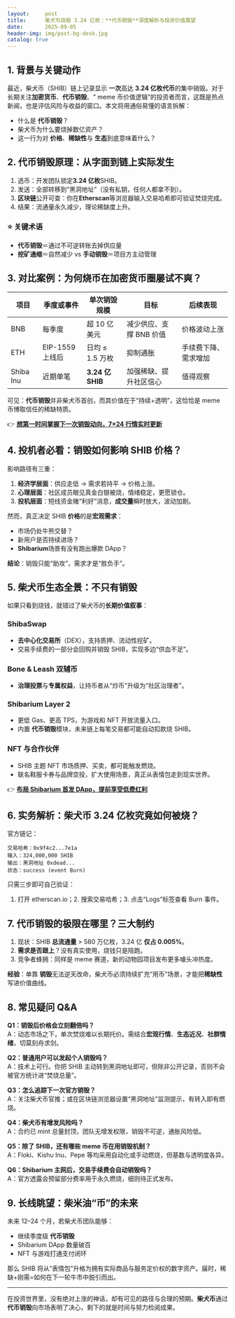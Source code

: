 ```yaml
---
layout:     post
title:      柴犬币烧毁 3.24 亿枚：**代币销毁**深度解析与投资价值展望
date:       2025-09-05
header-img: img/post-bg-desk.jpg
catalog: true
---
```


## 1. 背景与关键动作

最近，柴犬币（SHIB）链上记录显示 **一次**高达 **3.24 亿枚代币**的集中销毁。对于长期关注**加密货币**、**代币销毁**、“ meme 币价值逻辑”的投资者而言，这既是热点新闻，也是评估风险与收益的窗口。本文将用通俗易懂的语言拆解：

- 什么是 **代币销毁**？  
- 柴犬币为什么要烧掉数亿资产？  
- 这一行为对 **价格**、**稀缺性**与 **生态**到底意味着什么？

## 2. **代币销毁**原理：从字面到链上实际发生

1. 选币：开发团队锁定**3.24 亿枚**SHIB。  
2. 发送：全部转移到“黑洞地址”（没有私钥，任何人都拿不到）。  
3. **区块链**公开可查：你在**Etherscan**等浏览器输入交易哈希即可验证焚烧完成。  
4. 结果：流通量永久减少，理论稀缺度上升。

### ⭐ 关键术语  
- **代币销毁**＝通过不可逆转账去掉供应量  
- **挖矿通缩**＝自然减少 vs **手动销毁**＝项目方主动管理  

## 3. 对比案例：为何烧币在**加密货币**圈屡试不爽？

| 项目 | 季度或事件 | 单次销毁规模 | 目标 | 后续表现 |
|---|---|---|---|---|
| BNB | 每季度 | 超 10 亿美元 | 减少供应、支撑 BNB 价值 | 价格波动上涨 |
| ETH | EIP-1559 上线后 | 日均 ≤ 1.5 万枚 | 抑制通胀 | 手续费下降、需求增加 |
| Shiba Inu | 近期单笔 | **3.24 亿 SHIB** | 加强稀缺、提升社区信心 | 值得观察 |

可见：**代币销毁**并非柴犬币首创，而其价值在于“持续+透明”，这恰恰是 meme 币博取信任的稀缺特质。

👉 [**想第一时间掌握下一次销毁动向，7×24 行情实时更新**](https://okxdog.com/)

## 4. 投机者必看：销毁如何影响 **SHIB 价格**？

影响路径有三重：

1. **经济学层面**：供应走低 → 需求若持平 → 价格上涨。  
2. **心理层面**：社区成员眼见真金白银被烧，情绪稳定，更愿锁仓。  
3. **投机层面**：短线资金赌“利好”消息，**成交量**瞬时放大，波动加剧。

然而，真正决定 SHIB **价格**的是**宏观需求**：  
- 市场仍处牛熊交替？  
- 新用户是否持续进场？  
- **Shibarium**场景有没有跑出爆款 DApp？

**结论**：销毁只能“助攻”，需求才是“胜负手”。

## 5. **柴犬币生态**全景：不只有销毁

如果只看到烧钱，就错过了柴犬币的**长期价值叙事**：

### ShibaSwap
- **去中心化交易所**（DEX），支持质押、流动性挖矿。  
- 交易手续费的一部分会回购并销毁 SHIB，实现多边“供血不足”。

### Bone & Leash 双辅币
- **治理投票**与**专属权益**，让持币者从“炒币”升级为“社区治理者”。

### Shibarium Layer 2
- 更低 Gas、更高 TPS，为游戏和 NFT 开放流量入口。  
- 内置 **代币销毁**模块，未来链上每笔交易都可能自动扣款烧 SHIB。

### NFT 与合作伙伴
- SHIB 主题 NFT 市场质押、买卖，都可能触发燃烧。  
- 联名鞋服卡券与品牌空投，扩大使用场景，真正从表情包走到现实世界。

👉 [**布局 Shibarium 首发 DApp，提前享受低费红利**](https://okxdog.com/)

## 6. 实务解析：柴犬币 3.24 亿枚究竟如何被烧？

官方链记：

```
交易哈希：0x9f4c2...7e1a
输入：324,000,000 SHIB
输出：黑洞地址 0xdead...
状态：success (event Burn)
```
只需三步即可自己验证：  
1. 打开 etherscan.io；2. 搜索交易哈希；3. 点击“Logs”标签查看 Burn 事件。

## 7. **代币销毁**的极限在哪里？三大制约

1. 现状：SHIB **总流通量** > 580 万亿枚，3.24 亿 **仅占 0.005%**。  
2. **需求是否跟上**？没有真实使用，烧钱只是陪跑。  
3. 竞争者蜂拥：同样是 meme 赛道，新的动物园项目发布更多噱头冲热度。

**经验**：单靠 **销毁**无法逆天改命，柴犬币必须持续扩充“用币”场景，才能把**稀缺性**写进价值曲线。

## 8. 常见疑问 Q&A

**Q1：销毁后价格会立刻翻倍吗？**  
A：动态市场之下，单次焚烧难以长期托价。需结合**宏观行情**、**生态近况**、**社群情绪**，切莫刻舟求剑。

**Q2：普通用户可以发起个人销毁吗？**  
A：技术上可行。你把 SHIB 主动转到黑洞地址即可，但除非公开记录，否则不会被官方统计进“焚烧总量”。

**Q3：怎么追踪下一次官方销毁？**  
A：关注柴犬币官推；或在区块链浏览器设置“黑洞地址”监测提示，有转入即有燃烧。

**Q4：柴犬币有增发风险吗？**  
A：合约已 mint 总量封顶，团队无增发权限，销毁不可逆，通胀风险低。

**Q5：除了 SHIB，还有哪些 meme 币在用销毁机制？**  
A：Floki、Kishu Inu、Pepe 等均采用自动化或手动燃烧，但基数与透明度各异。

**Q6：Shibarium 主网后，交易手续费会自动销毁吗？**  
A：官方透露会预留部分费率用于永久燃烧，细则待正式发布。

## 9. 长线眺望：柴米油“币”的未来

未来 12–24 个月，若柴犬币团队能够：

- 继续季度级 **代币销毁**  
- Shibarium DApp 数量破百  
- NFT 与游戏打通支付闭环  

那么 SHIB 将从“表情包”升格为拥有实际商品与服务定价权的数字资产。届时，稀缺+刚需=如何在下一轮牛市中脱引而出。

---

在投资世界里，没有绝对上涨的神话，却有可见的路径与合理的预期。**柴犬币**通过 **代币销毁**向市场表明了决心，剩下的就是时间与努力检阅成果。